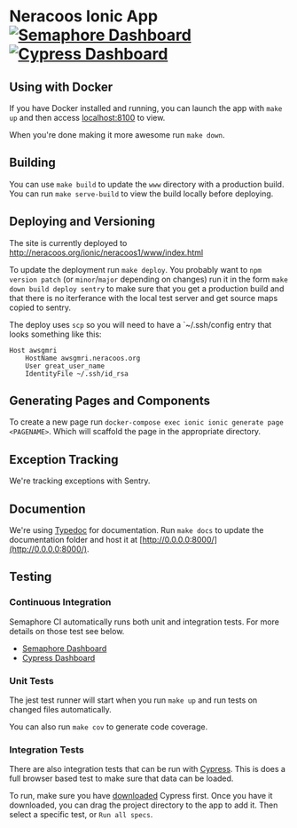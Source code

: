 # Neracoos Ionic App [![Semaphore Dashboard](https://img.shields.io/badge/Semaphore-Dashboard-lightgrey.svg)](https://gmri.semaphoreci.com/projects/Neracoos-1-Buoy-App) [![Cypress Dashboard](https://img.shields.io/badge/cypress-dashboard-lightgrey.svg)](https://dashboard.cypress.io/#/projects/xhz4kt/runs)

## Using with Docker

If you have Docker installed and running, you can launch the app with `make up` and then access [localhost:8100](http://localhost:8100) to view.

When you're done making it more awesome run `make down`.

## Building

You can use `make build` to update the `www` directory with a production build.
You can run `make serve-build` to view the build locally before deploying.

## Deploying and Versioning

The site is currently deployed to http://neracoos.org/ionic/neracoos1/www/index.html 

To update the deployment run `make deploy`.
You probably want to `npm version patch` (or `minor`/`major` depending on changes) run it in the form 
`make down build deploy sentry` to make sure that you get a production
build and that there is no iterferance with the local test server and get source maps copied to sentry.

The deploy uses `scp` so you will need to have a `~/.ssh/config entry that looks something like this:

```
Host awsgmri
    HostName awsgmri.neracoos.org
    User great_user_name
    IdentityFile ~/.ssh/id_rsa
```

## Generating Pages and Components

To create a new page run `docker-compose exec ionic ionic generate page <PAGENAME>`. Which will scaffold the page in the appropriate directory.

## Exception Tracking

We're tracking exceptions with Sentry.

## Documention

We're using [Typedoc](https://typedoc.org) for documentation. Run `make docs` to update the documentation folder and host it at [http://0.0.0.0:8000/](http://0.0.0.0:8000/).

## Testing

### Continuous Integration

Semaphore CI automatically runs both unit and integration tests. For more details on those test see below.

- [Semaphore Dashboard](https://gmri.semaphoreci.com/projects/Neracoos-1-Buoy-App)
- [Cypress Dashboard](https://dashboard.cypress.io/#/projects/xhz4kt/runs)

### Unit Tests

The jest test runner will start when you run `make up` and run tests on changed files automatically. 

You can also run `make cov` to generate code coverage.

### Integration Tests

There are also integration tests that can be run with [Cypress](https://www.cypress.io). This is does a full browser based test to make sure that data can be loaded. 

To run, make sure you have [downloaded](http://download.cypress.io/desktop) Cypress first. Once you have it downloaded, you can drag the project directory to the app to add it. Then select a specific test, or `Run all specs`.
